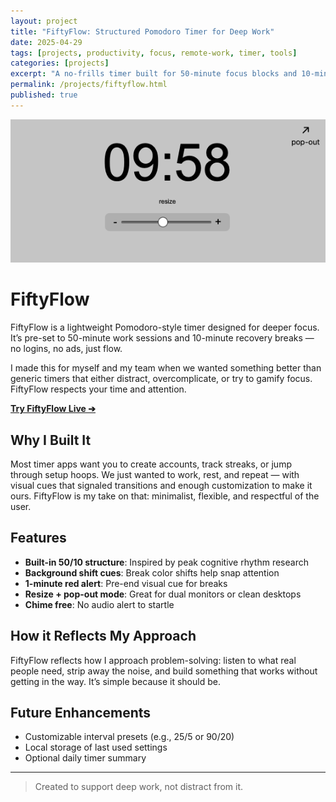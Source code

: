 ```yaml
---
layout: project
title: "FiftyFlow: Structured Pomodoro Timer for Deep Work"
date: 2025-04-29
tags: [projects, productivity, focus, remote-work, timer, tools]
categories: [projects]
excerpt: "A no-frills timer built for 50-minute focus blocks and 10-minute recovery breaks."
permalink: /projects/fiftyflow.html
published: true
---
```


![Screenshot of FiftyFlow](/assets/images/FiftyFlow.png)

# FiftyFlow

FiftyFlow is a lightweight Pomodoro-style timer designed for deeper focus. It’s pre-set to 50-minute work sessions and 10-minute recovery breaks — no logins, no ads, just flow.

I made this for myself and my team when we wanted something better than generic timers that either distract, overcomplicate, or try to gamify focus. FiftyFlow respects your time and attention.

[**Try FiftyFlow Live ➔**](https://hellomynameisariel.github.io/fiftyflow/)

## Why I Built It

Most timer apps want you to create accounts, track streaks, or jump through setup hoops. We just wanted to work, rest, and repeat — with visual cues that signaled transitions and enough customization to make it ours. FiftyFlow is my take on that: minimalist, flexible, and respectful of the user.

## Features

- **Built-in 50/10 structure**: Inspired by peak cognitive rhythm research
- **Background shift cues**: Break color shifts help snap attention
- **1-minute red alert**: Pre-end visual cue for breaks
- **Resize + pop-out mode**: Great for dual monitors or clean desktops
- **Chime free**: No audio alert to startle

## How it Reflects My Approach

FiftyFlow reflects how I approach problem-solving: listen to what real people need, strip away the noise, and build something that works without getting in the way. It’s simple because it should be.

## Future Enhancements

- Customizable interval presets (e.g., 25/5 or 90/20)
- Local storage of last used settings
- Optional daily timer summary

---

> Created to support deep work, not distract from it.
